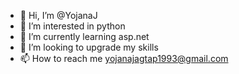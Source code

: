 - 👋 Hi, I’m @YojanaJ
- 👀 I’m interested in python
- 🌱 I’m currently learning asp.net
- 💞️ I’m looking to upgrade my skills
- 📫 How to reach me yojanajagtap1993@gmail.com

<!---
YojanaJ/YojanaJ is a ✨ special ✨ repository because its `README.md` (this file) appears on your GitHub profile.
You can click the Preview link to take a look at your changes.
--->
